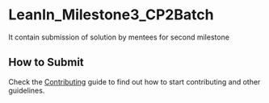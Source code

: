 # LeanIn_Milestone3_CP2Batch
It contain submission of solution by mentees for second milestone

## How to Submit
Check the [Contributing](/Contributing.md) guide to find out how to start contributing and other guidelines.

